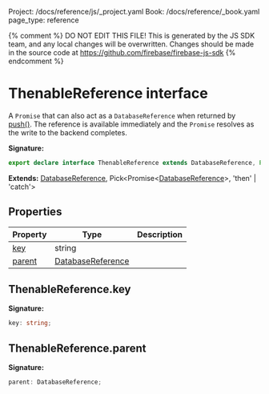 Project: /docs/reference/js/_project.yaml
Book: /docs/reference/_book.yaml
page_type: reference

{% comment %}
DO NOT EDIT THIS FILE!
This is generated by the JS SDK team, and any local changes will be
overwritten. Changes should be made in the source code at
https://github.com/firebase/firebase-js-sdk
{% endcomment %}

# ThenableReference interface
A `Promise` that can also act as a `DatabaseReference` when returned by [push()](./database.md#push_c74661c)<!-- -->. The reference is available immediately and the `Promise` resolves as the write to the backend completes.

<b>Signature:</b>

```typescript
export declare interface ThenableReference extends DatabaseReference, Pick<Promise<DatabaseReference>, 'then' | 'catch'> 
```
<b>Extends:</b> [DatabaseReference](./database.databasereference.md#databasereference_interface)<!-- -->, Pick&lt;Promise&lt;[DatabaseReference](./database.databasereference.md#databasereference_interface)<!-- -->&gt;, 'then' \| 'catch'&gt;

## Properties

|  Property | Type | Description |
|  --- | --- | --- |
|  [key](./database.thenablereference.md#thenablereferencekey) | string |  |
|  [parent](./database.thenablereference.md#thenablereferenceparent) | [DatabaseReference](./database.databasereference.md#databasereference_interface) |  |

## ThenableReference.key

<b>Signature:</b>

```typescript
key: string;
```

## ThenableReference.parent

<b>Signature:</b>

```typescript
parent: DatabaseReference;
```
